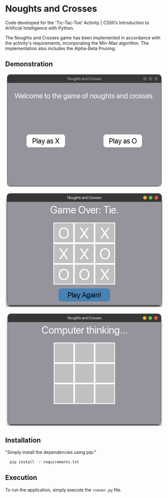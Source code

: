 
# Noughts and Crosses

Code developed for the 'Tic-Tac-Toe' Activity | CS50’s Introduction to Artificial Intelligence with Python.

The Noughts and Crosses game has been implemented in accordance with the activity's requirements, incorporating the Min-Max algorithm. The implementation also includes the Alpha-Beta Pruning.

## Demonstration

![Game Menu](img/menu.png)

![Tie](img/tie.png)

![AI](img/think.png)



## Installation

"Simply install the dependencies using pip:"

```bash
  pip install -r requirements.txt
```

## Execution

To run the application, simply execute the ```runner.py``` file.
